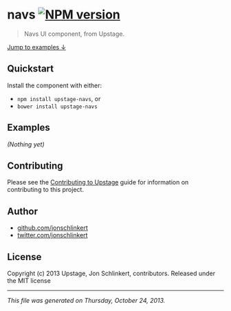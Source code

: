 # navs [![NPM version](https://badge.fury.io/js/navs.png)](http://badge.fury.io/js/navs)

> Navs UI component, from Upstage.

[Jump to examples ↓](./EXAMPLES.md)

## Quickstart
Install the component with either:

* `npm install upstage-navs`, or
* `bower install upstage-navs`

## Examples

_(Nothing yet)_

## Contributing
Please see the [Contributing to Upstage](https://github.com/upstage/upstage/blob/master/CONTRIBUTING.md) guide for information on contributing to this project.

## Author

+ [github.com/jonschlinkert](https://github.com/jonschlinkert)
+ [twitter.com/jonschlinkert](http://twitter.com/jonschlinkert)

## License
Copyright (c) 2013 Upstage, Jon Schlinkert, contributors.
Released under the MIT license

***

_This file was generated on Thursday, October 24, 2013._


